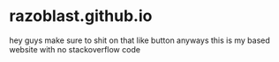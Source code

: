 # razoblast.github.io
hey guys make sure to shit on that like button anyways this is my based website with no stackoverflow code
